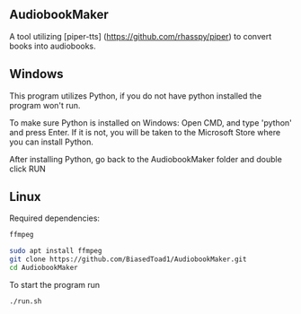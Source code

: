 ## AudiobookMaker

A tool utilizing [piper-tts] (https://github.com/rhasspy/piper) to convert books into audiobooks.

## Windows

This program utilizes Python, if you do not have python installed the program won't run.

To make sure Python is installed on Windows: Open CMD, and type 'python' and press Enter.
If it is not, you will be taken to the Microsoft Store where you can install Python.

After installing Python, go back to the AudiobookMaker folder and double click RUN

## Linux

Required dependencies:
``` sh
ffmpeg
```

``` sh
sudo apt install ffmpeg
git clone https://github.com/BiasedToad1/AudiobookMaker.git
cd AudiobookMaker
```

To start the program run
``` sh
./run.sh
```
